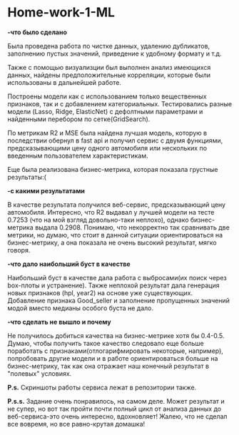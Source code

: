 # Home-work-1-ML

**-что было сделано**

Была проведена работа по чистке данных, удалению дубликатов, заполнению пустых значений, приведение к удобному формату и т.д.

Также с помощью визуализции был выполнен анализ имеющихся данных, найдены предположительные корреляции, которые были использованы в дальнейшей работе.

Построены модели как с использованием только вещественных признаков, так и с добавлением категориальных. Тестировались разные модели (Lasso, Ridge, ElasticNet) с дефолтными параметрами и найденными перебором по сетке(GridSearch).

По метрикам R2 и MSE была найдена лучшая модель, которую в последствии обернул в fast api и получил сервис с двумя функциями, предсказывающими цену одного автомобиля или нескольких по введенным пользователем характеристикам.

Еще была реализована бизнес-метрика, которая показала грустные результаты:(

**-с какими результатами**

В качестве результата получился веб-сервис, предсказывающий цену автомобиля. Интересно, что R2 выдавал у лучшей модели на тесте 0.7253 (что на мой взгляд довольно-таки неплохо), однако бизнес-метрика выдала 0.2908. Понимаю, что некорректно так сравнивать две метрики, но думаю, что стоит в данной ситуации ориентироваться на бизнес-метрику, а она показала не очень высокий результат, мягко говоря.

**-что дало наибольший буст в качестве**

Наибольший буст в качестве дала работа с выбросами(их поиск через box-плоты и устранение). Также неплохой результат дала генерация новых признаков (hpl, year2) на основе уже существующих. Добавление признака Good_seller и заполнение пропущенных значений модой вместо медианы особого буста не дало.

**-что сделать не вышло и почему**

Не получилось добиться качества на бизнес-метрике хотя бы 0.4-0.5. Думаю, чтобы получить такое качество следовало еще больше поработать с признаками(отлогарифмировать некоторые, например), попробовать другие модели и в работе ориентироваться больше на бизнес-метрику, так как она отражает наш конечный результат в "полевых" условиях.

**P.s.** Скриншоты работы сервиса лежат в репозитории также.

**P.s.s.** Задание очень понравилось, на самом деле. Может результат и не супер, но вот так пройти почти полный цикл от анализа данных до веб-сервиса-это очень интересно, вдохновляет! Жалею, что не сделал все вовремя, но все равно-крутая домашка!
